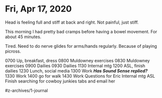 # Fri, Apr 17, 2020
Head is feeling full and stiff at back and right. Not painful, just stiff.

This morning I had pretty bad cramps before having a bowel movement. For about 45 minutes.

Tired. Need to do nerve glides for arms/hands regularly. Because of playing picross.


0700 Up, breakfast, dress
0800 Muldowney exercises
0830 Muldowney exercises
0900 Dailies
0930 Dailies
1130 Internal mtg
1200 ASL, finish dailies
1230 Lunch, social media
1300 Work ***Has Sound Sense replied?***
1330 Work
1400 go for walk
1430 Work
Questions for Eric
Internal mtg
ASL
Finish searching for cowboy junkies tabs and email her



#z-archives/1-journal